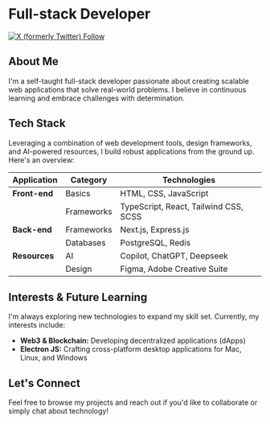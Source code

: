 # Full-stack Developer

[![X (formerly Twitter) Follow](https://img.shields.io/twitter/follow/amgithaka)](https://twitter.com/amgithaka)

## About Me

I'm a self-taught full-stack developer passionate about creating scalable web applications that solve real-world problems. I believe in continuous learning and embrace challenges with determination.

## Tech Stack

Leveraging a combination of web development tools, design frameworks, and AI-powered resources, I build robust applications from the ground up. Here's an overview:

| **Application** | **Category** | **Technologies**                      |
| --------------- | ------------ | ------------------------------------- |
| **Front-end**   | Basics       | HTML, CSS, JavaScript                 |
|                 | Frameworks   | TypeScript, React, Tailwind CSS, SCSS |
| **Back-end**    | Frameworks   | Next.js, Express.js                   |
|                 | Databases    | PostgreSQL, Redis                     |
| **Resources**   | AI           | Copilot, ChatGPT, Deepseek            |
|                 | Design       | Figma, Adobe Creative Suite           |

## Interests & Future Learning

I'm always exploring new technologies to expand my skill set. Currently, my interests include:

- **Web3 & Blockchain:** Developing decentralized applications (dApps)
- **Electron JS:** Crafting cross-platform desktop applications for Mac, Linux, and Windows

## Let's Connect

Feel free to browse my projects and reach out if you'd like to collaborate or simply chat about technology!

